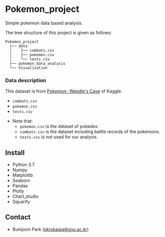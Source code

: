 # Pokemon_project

Simple pokemon data based analysis.

The tree structure of this project is given as follows:

``` Unicode
Pokemon_project
  ├── data
  │    ├── combats.csv
  │    ├── pokemon.csv
  │    └── tests.csv
  ├── pokemon_data_analysis   
  └── Visualization
```

### Data description
This dataset is from [Pokemon- Weedle's Cave](https://www.kaggle.com/terminus7/pokemon-challenge) of Kaggle.
- `combats.csv`
- `pokemon.csv`
- `tests.csv`
* Note that: 
    * `pokemon.csv` is the dataset of pokedex.  
    * `combats.csv` is the dataset including battle records of the pokemons.  
    * `tests.csv` is not used for our analysis.

## Install
* Python 3.7
* Numpy
* Matplotlib
* Seaborn
* Pandas
* Plotly
* Chart_studio
* Squarify

## Contact

- Bumjoon Park (qkrskaqja@snu.ac.kr)
